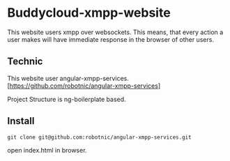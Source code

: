 # Buddycloud-xmpp-website

This website users xmpp over websockets. This means, that every action a user makes will have immediate response in the browser of other users. 

Technic
------------
This website user angular-xmpp-services. [https://github.com/robotnic/angular-xmpp-services]

Project Structure is ng-boilerplate based.

Install
--------
`
git clone git@github.com:robotnic/angular-xmpp-services.git 
`

open index.html in browser.







